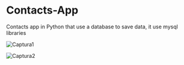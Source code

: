 # Contacts-App
Contacts app in Python that use a database to save data, it use mysql libraries

![Captura1](https://github.com/phantoooomCam/Contacts-App/assets/91701044/27f816c2-fc67-4e43-89d2-7541a154ad01)


![Captura2](https://github.com/phantoooomCam/Contacts-App/assets/91701044/c4bf6b6a-7152-453a-bcc0-5c05b1a95d32)
